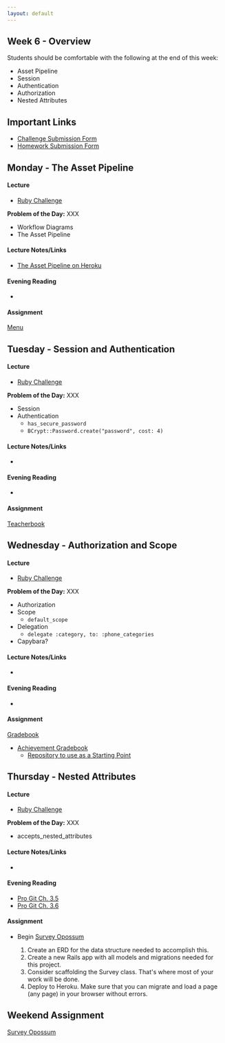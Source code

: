 ```yaml
---
layout: default
---
```


## Week 6 - Overview

Students should be comfortable with the following at the end of this week:

* Asset Pipeline
* Session
* Authentication
* Authorization
* Nested Attributes


## Important Links

* [Challenge Submission Form](http://goo.gl/forms/OzzXZL6iEF)
* [Homework Submission Form](http://goo.gl/forms/o9so3mi9Sd)


## Monday - The Asset Pipeline

#### Lecture

* [Ruby Challenge]()

**Problem of the Day:** XXX

* Workflow Diagrams
* The Asset Pipeline

#### Lecture Notes/Links

* [The Asset Pipeline on Heroku](https://devcenter.heroku.com/articles/rails-4-asset-pipeline)

#### Evening Reading

*

#### Assignment

[Menu](https://github.com/tiyd-rails-2015-01/menu)


## Tuesday - Session and Authentication

#### Lecture

* [Ruby Challenge]()

**Problem of the Day:** XXX

* Session
* Authentication
  * `has_secure_password`
  * `BCrypt::Password.create("password", cost: 4)`

#### Lecture Notes/Links

*

#### Evening Reading

*

#### Assignment

[Teacherbook](https://github.com/tiyd-rails-2015-01/simple_authentication)


## Wednesday - Authorization and Scope

#### Lecture

* [Ruby Challenge]()

**Problem of the Day:** XXX

* Authorization
* Scope
  * `default_scope`
* Delegation
  * `delegate :category, to: :phone_categories`
* Capybara?


#### Lecture Notes/Links

*

#### Evening Reading

*

#### Assignment

[Gradebook](https://github.com/tiyd-rails-2015-01/gradebook)
* [Achievement Gradebook](https://github.com/tiyd-rails-2015-01/achievement_gradebook)
  * [Repository to use as a Starting Point](https://github.com/tiyd-rails-2015-01/Gradebook-1)



## Thursday - Nested Attributes

#### Lecture

* [Ruby Challenge]()

**Problem of the Day:** XXX

* accepts_nested_attributes

#### Lecture Notes/Links

*

#### Evening Reading

* [Pro Git Ch. 3.5](http://git-scm.com/book/en/v2/Git-Branching-Remote-Branches)
* [Pro Git Ch. 3.6](http://git-scm.com/book/en/v2/Git-Branching-Rebasing)

#### Assignment

* Begin [Survey Opossum](https://github.com/tiyd-rails-2015-01/survey_opossum)

  1. Create an ERD for the data structure needed to accomplish this.
  2. Create a new Rails app with all models and migrations needed for this project.
  3. Consider scaffolding the Survey class.  That's where most of your work will be done.
  4. Deploy to Heroku.  Make sure that you can migrate and load a page (any page) in your browser without errors.


## Weekend Assignment

[Survey Opossum](https://github.com/tiyd-rails-2015-01/survey_opossum)
